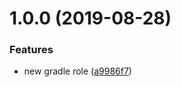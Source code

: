 # 1.0.0 (2019-08-28)


### Features

* new gradle role ([a9986f7](https://github.com/mongodb-ansible-roles/ansible-role-gradle/commit/a9986f7))
